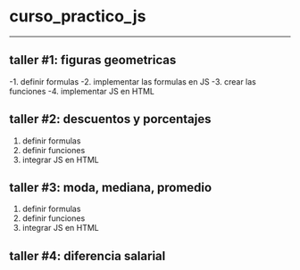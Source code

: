 # curso_practico_js
-------
## taller #1: figuras geometricas

-1. definir formulas
-2. implementar las formulas en JS
-3. crear las funciones
-4. implementar JS en HTML

## taller #2: descuentos y porcentajes

1. definir formulas
2. definir funciones
3. integrar JS en HTML

## taller #3: moda, mediana, promedio

1. definir formulas
2. definir funciones
3. integrar JS en HTML

## taller #4: diferencia salarial